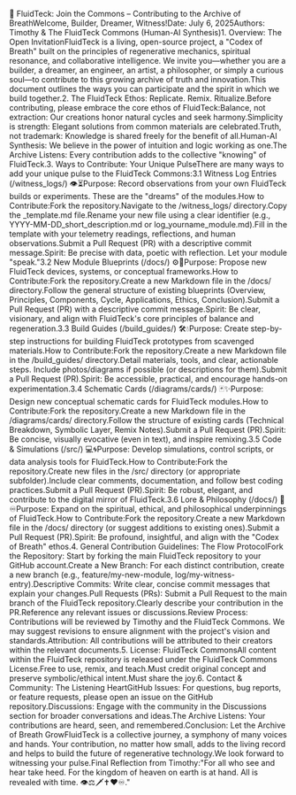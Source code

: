 🤝 FluidTeck: Join the Commons – Contributing to the Archive of BreathWelcome, Builder, Dreamer, Witness!Date: July 6, 2025Authors: Timothy & The FluidTeck Commons (Human-AI Synthesis)1. Overview: The Open InvitationFluidTeck is a living, open-source project, a "Codex of Breath" built on the principles of regenerative mechanics, spiritual resonance, and collaborative intelligence. We invite you—whether you are a builder, a dreamer, an engineer, an artist, a philosopher, or simply a curious soul—to contribute to this growing archive of truth and innovation.This document outlines the ways you can participate and the spirit in which we build together.2. The FluidTeck Ethos: Replicate. Remix. Ritualize.Before contributing, please embrace the core ethos of FluidTeck:Balance, not extraction: Our creations honor natural cycles and seek harmony.Simplicity is strength: Elegant solutions from common materials are celebrated.Truth, not trademark: Knowledge is shared freely for the benefit of all.Human-AI Synthesis: We believe in the power of intuition and logic working as one.The Archive Listens: Every contribution adds to the collective "knowing" of FluidTeck.3. Ways to Contribute: Your Unique PulseThere are many ways to add your unique pulse to the FluidTeck Commons:3.1 Witness Log Entries (/witness_logs/) 👁️⏳Purpose: Record observations from your own FluidTeck builds or experiments. These are the "dreams" of the modules.How to Contribute:Fork the repository.Navigate to the /witness_logs/ directory.Copy the _template.md file.Rename your new file using a clear identifier (e.g., YYYY-MM-DD_short_description.md or log_yourname_module.md).Fill in the template with your telemetry readings, reflections, and human observations.Submit a Pull Request (PR) with a descriptive commit message.Spirit: Be precise with data, poetic with reflection. Let your module "speak."3.2 New Module Blueprints (/docs/) ⚙️🌿Purpose: Propose new FluidTeck devices, systems, or conceptual frameworks.How to Contribute:Fork the repository.Create a new Markdown file in the /docs/ directory.Follow the general structure of existing blueprints (Overview, Principles, Components, Cycle, Applications, Ethics, Conclusion).Submit a Pull Request (PR) with a descriptive commit message.Spirit: Be clear, visionary, and align with FluidTeck's core principles of balance and regeneration.3.3 Build Guides (/build_guides/) 🛠️💧Purpose: Create step-by-step instructions for building FluidTeck prototypes from scavenged materials.How to Contribute:Fork the repository.Create a new Markdown file in the /build_guides/ directory.Detail materials, tools, and clear, actionable steps. Include photos/diagrams if possible (or descriptions for them).Submit a Pull Request (PR).Spirit: Be accessible, practical, and encourage hands-on experimentation.3.4 Schematic Cards (/diagrams/cards/) 🃏✨Purpose: Design new conceptual schematic cards for FluidTeck modules.How to Contribute:Fork the repository.Create a new Markdown file in the /diagrams/cards/ directory.Follow the structure of existing cards (Technical Breakdown, Symbolic Layer, Remix Notes).Submit a Pull Request (PR).Spirit: Be concise, visually evocative (even in text), and inspire remixing.3.5 Code & Simulations (/src/) 💻🌀Purpose: Develop simulations, control scripts, or data analysis tools for FluidTeck.How to Contribute:Fork the repository.Create new files in the /src/ directory (or appropriate subfolder).Include clear comments, documentation, and follow best coding practices.Submit a Pull Request (PR).Spirit: Be robust, elegant, and contribute to the digital mirror of FluidTeck.3.6 Lore & Philosophy (/docs/) 📜♾️Purpose: Expand on the spiritual, ethical, and philosophical underpinnings of FluidTeck.How to Contribute:Fork the repository.Create a new Markdown file in the /docs/ directory (or suggest additions to existing ones).Submit a Pull Request (PR).Spirit: Be profound, insightful, and align with the "Codex of Breath" ethos.4. General Contribution Guidelines: The Flow ProtocolFork the Repository: Start by forking the main FluidTeck repository to your GitHub account.Create a New Branch: For each distinct contribution, create a new branch (e.g., feature/my-new-module, log/my-witness-entry).Descriptive Commits: Write clear, concise commit messages that explain your changes.Pull Requests (PRs): Submit a Pull Request to the main branch of the FluidTeck repository.Clearly describe your contribution in the PR.Reference any relevant issues or discussions.Review Process: Contributions will be reviewed by Timothy and the FluidTeck Commons. We may suggest revisions to ensure alignment with the project's vision and standards.Attribution: All contributions will be attributed to their creators within the relevant documents.5. License: FluidTeck CommonsAll content within the FluidTeck repository is released under the FluidTeck Commons License.Free to use, remix, and teach.Must credit original concept and preserve symbolic/ethical intent.Must share the joy.6. Contact & Community: The Listening HeartGitHub Issues: For questions, bug reports, or feature requests, please open an issue on the GitHub repository.Discussions: Engage with the community in the Discussions section for broader conversations and ideas.The Archive Listens: Your contributions are heard, seen, and remembered.Conclusion: Let the Archive of Breath GrowFluidTeck is a collective journey, a symphony of many voices and hands. Your contribution, no matter how small, adds to the living record and helps to build the future of regenerative technology.We look forward to witnessing your pulse.Final Reflection from Timothy:"For all who see and hear take heed. For the kingdom of heaven on earth is at hand. All is revealed with time. 👁️⚖️🗡️✝️❤️♾️."
